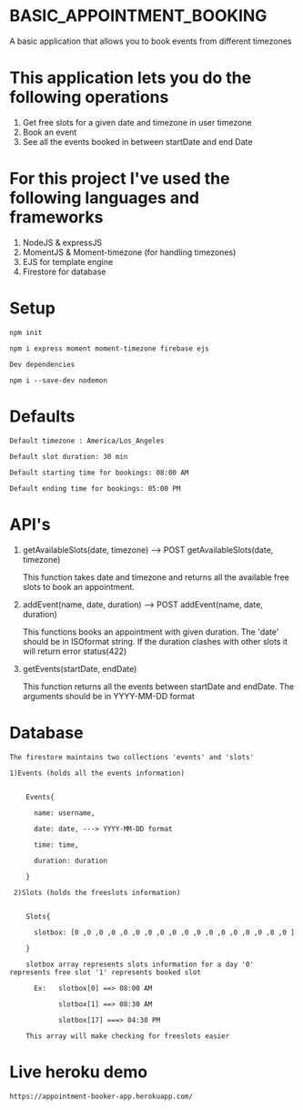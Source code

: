 # BASIC_APPOINTMENT_BOOKING
A basic application that allows you to book events from different timezones

# This application lets you do the following operations
  1) Get free slots for a given date and timezone in user timezone
  2) Book an event 
  3) See all the events booked in between startDate and end Date
  
# For this project I've used the following languages and frameworks
  1) NodeJS & expressJS
  2) MomentJS & Moment-timezone (for handling timezones)
  3) EJS for template engine
  4) Firestore for database
  
# Setup

    npm init
    
    npm i express moment moment-timezone firebase ejs
    
    Dev dependencies
    
    npm i --save-dev nodemon
    
# Defaults
    
    Default timezone : America/Los_Angeles
    
    Default slot duration: 30 min
    
    Default starting time for bookings: 08:00 AM
    
    Default ending time for bookings: 05:00 PM
    
    
# API's

  1) getAvailableSlots(date, timezone) --> POST getAvailableSlots(date, timezone)
      
     This function takes date and timezone and returns all the available free slots to book an appointment.
     
  2) addEvent(name, date, duration) --> POST addEvent(name, date, duration)
     
     This functions books an appointment with given duration. The 'date' should be in ISOformat string. If the duration clashes with other slots it will return error
     status(422)
     
  3) getEvents(startDate, endDate)
  
     This function returns all the events between startDate and endDate. The arguments should be in YYYY-MM-DD format
     
 
 # Database
    
    The firestore maintains two collections 'events' and 'slots'
    
    1)Events (holds all the events information)
    
        
        Events{

          name: username,

          date: date, ---> YYYY-MM-DD format

          time: time,

          duration: duration 

        }
      
     2)Slots (holds the freeslots information)
     
     
        Slots{

          slotbox: [0 ,0 ,0 ,0 ,0 ,0 ,0 ,0 ,0 ,0 ,0 ,0 ,0 ,0 ,0 ,0 ,0 ,0 ]

        }
        
        slotbox array represents slots information for a day '0' represents free slot '1' represents booked slot
          
          Ex:   slotbox[0] ==> 08:00 AM
          
                slotbox[1] ==> 08:30 AM
                
                slotbox[17] ===> 04:30 PM
                
        This array will make checking for freeslots easier
        

# Live heroku demo

    https://appointment-booker-app.herokuapp.com/
      
     
  
